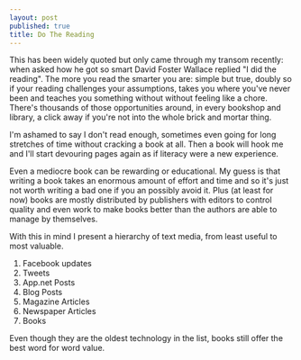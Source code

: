 ```yaml
---
layout: post
published: true
title: Do The Reading 
---
```

This has been widely quoted but only came through my transom recently: when asked how he got so smart David Foster Wallace replied "I did the reading". The more you read the smarter you are: simple but true, doubly so if your reading challenges your assumptions, takes you where you've never been and teaches you something without without feeling like a chore. There's thousands of those opportunities around, in every bookshop and library, a click away if you're not into the whole brick and mortar thing.  

I'm ashamed to say I don't read enough, sometimes even going for long stretches of time without cracking a book at all. Then a book will hook me and I'll start devouring pages again as if literacy were a new experience.   

Even a mediocre book can be rewarding or educational. My guess is that writing a book takes an enormous amount of effort and time and so it's just not worth writing a bad one if you an possibly avoid it. Plus (at least for now) books are mostly distributed by publishers with editors to control quality and even work to make books better than the authors are able to manage by themselves.

With this in mind I present a hierarchy of text media, from least useful to most valuable. 

1. Facebook updates
2. Tweets
3. App.net Posts
4. Blog Posts
5. Magazine Articles
6. Newspaper Articles
7. Books

Even though they are the oldest technology in the list, books still offer the best word for word value. 
